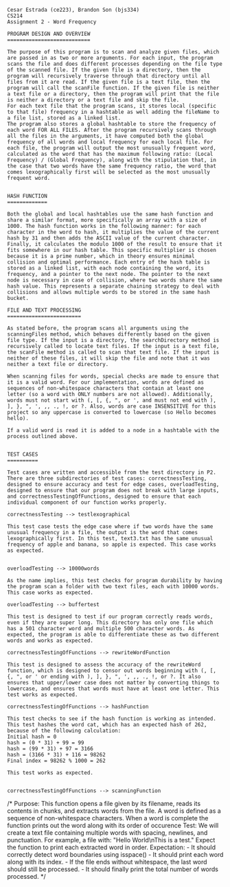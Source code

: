     Cesar Estrada (ce223), Brandon Son (bjs334)
    CS214
    Assignment 2 - Word Frequency

    PROGRAM DESIGN AND OVERVIEW
    ===========================

    The purpose of this program is to scan and analyze given files, which are passed in as two or more arguments. For each input, the program scans the file and does different processes depending on the file type of the scanned file. If the given file is a directory, then the program will recursively traverse through that directory until all files from it are read. If the given file is a text file, then the program will call the scanFile function. If the given file is neither a text file or a directory, then the program will print that the file is neither a directory or a text file and skip the file. 
    For each text file that the program scans, it stores local (specific to that file) frequency in a hashtable as well adding the fileName to a file list, stored as a linked list.
    The program also stores a global hashtable to store the frequency of each word FOR ALL FILES. After the program recursively scans through all the files in the arguments, it have computed both the global frequency of all words and local frequency for each local file. For each file, the program will output the most unusually frequent word, calculated as the word that has the maximum following ratio: (Local Frequency) / (Global Frequency), along with the stipulation that, in the case that two words have the same frequency ratio, the word that comes lexographically first will be selected as the most unusually frequent word. 


    HASH FUNCTION
    =============

    Both the global and local hashtables use the same hash function and share a similar format, more specifically an array with a size of 1000. The hash function works in the following manner: for each character in the word to hash, it multiplies the value of the current hash by 31 and then adds the ASCII value of the current character. Finally, it calculates the modulo 1000 of the result to ensure that it fits somewhere in our hash table. This specific multiplier is chosen because it is a prime number, which in theory ensures minimal collision and optimal performance. Each entry of the hash table is stored as a linked list, with each node containing the word, its frequency, and a pointer to the next node. The pointer to the next node is necessary in case of collision, where two words share the same hash value. This represents a separate chaining strategy to deal with collisions and allows multiple words to be stored in the same hash bucket.

    FILE AND TEXT PROCESSING
    ========================

    As stated before, the program scans all arguments using the scanningFiles method, which behaves differently based on the given file type. If the input is a directory, the searchDirectory method is recursively called to locate text files. If the input is a text file, the scanFile method is called to scan that text file. If the input is neither of these files, it will skip the file and note that it was neither a text file or directory.

    When scanning files for words, special checks are made to ensure that it is a valid word. For our implementation, words are defined as sequences of non-whitespace characters that contain at least one letter (so a word with ONLY numbers are not allowed). Additionally, words must not start with (, [, {, ", or ', and must not end with ), ], }, ", ', ,, ., !, or ?. Also, words are case INSENSITIVE for this project so any uppercase is converted to lowercase (so Hello becomes hello). 
    
    If a valid word is read it is added to a node in a hashtable with the process outlined above. 


    TEST CASES
    ==========

    Test cases are written and accessible from the test directory in P2. There are three subdirectories of test cases: correctnessTesting, designed to ensure accuracy and test for edge cases, overloadTesting, designed to ensure that our program does not break with large inputs, and correctnessTestingOfFunctions, designed to ensure that each individual component of our function works properly.

    correctnessTesting --> testlexographical

    This test case tests the edge case where if two words have the same unusual frequency in a file, the output is the word that comes lexographically first. In this test, text3.txt has the same unusual frequency of apple and banana, so apple is expected. This case works as expected.


    overloadTesting --> 10000words

    As the name implies, this test checks for program durability by having the program scan a folder with two text files, each with 10000 words. This case works as expected.

    overloadTesting --> buffertest
    
    This test is designed to test if our program correctly reads words, even if they are super long. This directory has only one file which has a 501 character word and multiple 500 character words. As expected, the program is able to differentiate these as two different words and works as expected.

    correctnessTestingOfFunctions --> rewriteWordFunction

    This test is designed to assess the accuracy of the rewriteWord function, which is designed to censor out words beginning with (, [, {, ", or ' or ending with ), ], }, ", ', ,, ., !, or ?. It also ensures that upper/lower case does not matter by converting things to lowercase, and ensures that words must have at least one letter. This test works as expected.

    correctnessTestingOfFunctions --> hashFunction

    This test checks to see if the hash function is working as intended. This test hashes the word cat, which has an expected hash of 262, because of the following calculation:
    Initial hash = 0
    hash = (0 * 31) + 99 = 99
    hash = (99 * 31) + 97 = 3166
    hash = (3166 * 31) + 116 = 98262
    Final index = 98262 % 1000 = 262

    This test works as expected.


    correctnessTestingOfFunctions --> scanningFunction

/*
    Purpose:
        This function opens a file given by its filename, reads its contents in chunks,
        and extracts words from the file. A word is defined as a sequence of non-whitespace
        characters. When a word is complete the function prints out the word along with its order of occurence
    Test:
        We will create a text file containing multiple words with spacing, newlines, and punctuation. 
        For example, a file with:
            "Hello World\nThis is   a test."
        Expect the function to print each extracted word in order.
    Expectation:
        - It should correctly detect word boundaries using isspace()
        - It should print each word along with its index.
        - If the file ends without whitespace, the last word should still be processed.
        - It should finally print the total number of words processed.
*/











    

